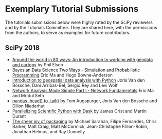 # Exemplary Tutorial Submissions

The tutorials submissions below were highly rated by the SciPy reviewers and by the Tutorials Committee. They are shared here, with the permissions from the authors, to serve as examples for future contributors.

## SciPy 2018

- [Around the world in 80 ways: An introduction to working with geodata and cartopy](./SciPy_2018_Tutorial_Submission-Cartopy.md) by Phil Elson
- [Bayesian Data Science Two Ways - Simulation and Probabilistic Programming](./SciPy_2018_Tutorial_Submission-Bayesian_Data_Science_Two_Ways-Simulation_and_Probabilistic_Programming.md) Eric Ma and Hugo Bowne-Anderson
- [Introduction to geospatial data analysis with Python](./SciPy_2018_Tutorial_Submission-Introduction_to_geospatial_data_analysis_with_Python.md) Joris Van den Bossche, Dani Arribas-Bel, Sergio Rey and Levi Wolf
- [Network Analysis Made Simple Part I - Network Fundamentals](./SciPy_2018_Tutorial_Submission-Network_Analysis_Made_Simple_Part_I-Network_Fundamentals.md) Eric Ma and Mridul Seth
- [pandas .head() to .tail()](./SciPy_2018_Tutorial_Submission-Pandas_head_to_tail.md) by Tom Augspurger, Joris Van den Bossche and Dillon Niederhut
- [Parallelizing Scientific Python with Dask](./SciPy_2018_Tutorial_Submission-Parallelizing_Scientific_Python_with_Dask.md) by James Crist and Martin Durant
- [The sheer joy of packaging](./SciPy_2018_Tutorial_Submission-The_sheer_joy_of_packaging.md) by Michael Sarahan, Filipe Fernandes, Chris Barker, Matt Craig, Matt McCormick, Jean-Christophe Fillion-Robin, Jonathan Helmus, and Ray Donnelly
